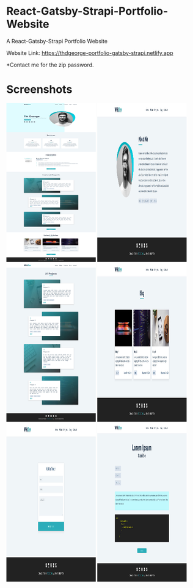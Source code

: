 # React-Gatsby-Strapi-Portfolio-Website

A React-Gatsby-Strapi Portfolio Website

Website Link:
https://thdgeorge-portfolio-gatsby-strapi.netlify.app

\*Contact me for the zip password.

# Screenshots

<img src="https://github.com/thdgeorge/React-Gatsby-Strapi-Portfolio-Website/blob/main/Screenshots/Screenshot%201.jpg" width="234" height="416" /> <img src="https://github.com/thdgeorge/React-Gatsby-Strapi-Portfolio-Website/blob/main/Screenshots/Screenshot%202.jpg" width="234" height="416" /> <img src="https://github.com/thdgeorge/React-Gatsby-Strapi-Portfolio-Website/blob/main/Screenshots/Screenshot%203.jpg" width="234" height="416" /> <img src="https://github.com/thdgeorge/React-Gatsby-Strapi-Portfolio-Website/blob/main/Screenshots/Screenshot%204.jpg" width="234" height="416" /> <img src="https://github.com/thdgeorge/React-Gatsby-Strapi-Portfolio-Website/blob/main/Screenshots/Screenshot%205.jpg" width="234" height="416" /> <img src="https://github.com/thdgeorge/React-Gatsby-Strapi-Portfolio-Website/blob/main/Screenshots/Screenshot%206.jpg" width="234" height="416" />
